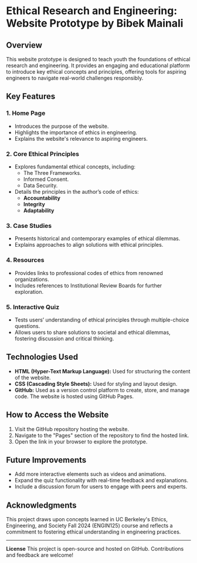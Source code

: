 # Ethical Research and Engineering: Website Prototype by Bibek Mainali

## Overview
This website prototype is designed to teach youth the foundations of ethical research and engineering. It provides an engaging and educational platform to introduce key ethical concepts and principles, offering tools for aspiring engineers to navigate real-world challenges responsibly.

## Key Features

### 1. Home Page
- Introduces the purpose of the website.
- Highlights the importance of ethics in engineering.
- Explains the website's relevance to aspiring engineers.

### 2. Core Ethical Principles
- Explores fundamental ethical concepts, including:
  - The Three Frameworks.
  - Informed Consent.
  - Data Security.
- Details the principles in the author’s code of ethics:
  - **Accountability**
  - **Integrity**
  - **Adaptability**

### 3. Case Studies
- Presents historical and contemporary examples of ethical dilemmas.
- Explains approaches to align solutions with ethical principles.

### 4. Resources
- Provides links to professional codes of ethics from renowned organizations.
- Includes references to Institutional Review Boards for further exploration.

### 5. Interactive Quiz
- Tests users’ understanding of ethical principles through multiple-choice questions.
- Allows users to share solutions to societal and ethical dilemmas, fostering discussion and critical thinking.

## Technologies Used
- **HTML (Hyper-Text Markup Language):** Used for structuring the content of the website.
- **CSS (Cascading Style Sheets):** Used for styling and layout design.
- **GitHub:** Used as a version control platform to create, store, and manage code. The website is hosted using GitHub Pages.

## How to Access the Website
1. Visit the GitHub repository hosting the website.
2. Navigate to the "Pages" section of the repository to find the hosted link.
3. Open the link in your browser to explore the prototype.

## Future Improvements
- Add more interactive elements such as videos and animations.
- Expand the quiz functionality with real-time feedback and explanations.
- Include a discussion forum for users to engage with peers and experts.

## Acknowledgments
This project draws upon concepts learned in UC Berkeley's Ethics, Engineering, and Society Fall 2024 (ENGIN125) course and reflects a commitment to fostering ethical understanding in engineering practices.

---

**License**
This project is open-source and hosted on GitHub. Contributions and feedback are welcome!
